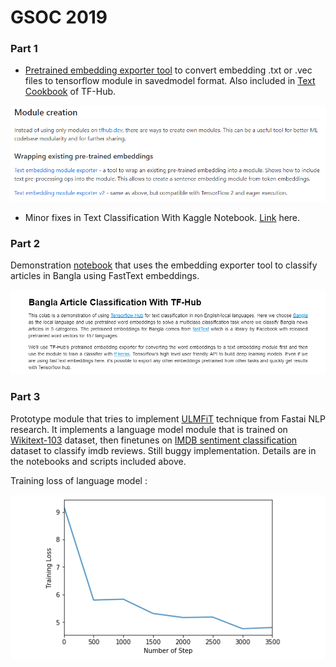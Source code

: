 # GSOC 2019
### Part 1

* [Pretrained embedding exporter tool](https://github.com/tensorflow/hub/tree/master/examples/text_embeddings_v2) to convert embedding .txt or .vec files to tensorflow module in savedmodel format. Also included in [Text Cookbook](https://github.com/tensorflow/hub/blob/master/docs/tutorials/text_cookbook.md) of TF-Hub.

![](assets/module_exporter.png)

* Minor fixes in Text Classification With Kaggle Notebook. [Link](https://github.com/tensorflow/hub/blob/master/examples/colab/text_classification_with_tf_hub_on_kaggle.ipynb) here.

### Part 2

Demonstration [notebook](https://github.com/tensorflow/hub/blob/master/examples/colab/bangla_article_classifier.ipynb) that uses the embedding exporter tool to classify articles in Bangla using FastText embeddings. 

![](assets/bangla_classifier.png)



### Part 3

Prototype module that tries to implement [ULMFiT](https://arxiv.org/abs/1801.06146) technique from Fastai NLP research. It implements a language model module that is trained on [Wikitext-103](https://blog.einstein.ai/the-wikitext-long-term-dependency-language-modeling-dataset/) dataset, then finetunes on [IMDB sentiment classification](https://ai.stanford.edu/~amaas/data/sentiment/) dataset to classify imdb reviews. Still buggy implementation. Details are in the notebooks and scripts included above.

Training loss of language model : 

![](assets/training_loss_langmodel.png)
